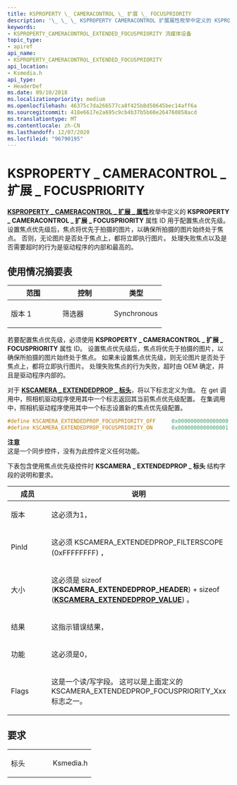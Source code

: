 ```yaml
---
title: KSPROPERTY \_ CAMERACONTROL \_ 扩展 \_ FOCUSPRIORITY
description: '\_ \_ \_ KSPROPERTY CAMERACONTROL 扩展属性枚举中定义的 KSPROPERTY CAMERACONTROL 扩展 FOCUSPRIORITY 属性 ID \_ \_ \_ 用于配置焦点优先级。'
keywords:
- KSPROPERTY_CAMERACONTROL_EXTENDED_FOCUSPRIORITY 流媒体设备
topic_type:
- apiref
api_name:
- KSPROPERTY_CAMERACONTROL_EXTENDED_FOCUSPRIORITY
api_location:
- Ksmedia.h
api_type:
- HeaderDef
ms.date: 09/10/2018
ms.localizationpriority: medium
ms.openlocfilehash: 46375c7da266577ca8f425b8d50645bec14aff6a
ms.sourcegitcommit: 418e6617e2a695c9cb4b37b5b60e264760858acd
ms.translationtype: MT
ms.contentlocale: zh-CN
ms.lasthandoff: 12/07/2020
ms.locfileid: "96790195"
---
```

# <a name="ksproperty_cameracontrol_extended_focuspriority"></a>KSPROPERTY \_ CAMERACONTROL \_ 扩展 \_ FOCUSPRIORITY


[**KSPROPERTY \_ CAMERACONTROL \_ 扩展 \_ 属性**](/windows-hardware/drivers/ddi/ksmedia/ne-ksmedia-ksproperty_cameracontrol_extended_property)枚举中定义的 **KSPROPERTY \_ CAMERACONTROL \_ 扩展 \_ FOCUSPRIORITY** 属性 ID 用于配置焦点优先级。 设置焦点优先级后，焦点将优先于拍摄的图片，以确保所拍摄的图片始终处于焦点。 否则，无论图片是否处于焦点上，都将立即执行图片。 处理失败焦点以及是否需要超时的行为是驱动程序的内部和最高的。

## <a name="usage-summary-table"></a>使用情况摘要表


<table>
<colgroup>
<col width="33%" />
<col width="33%" />
<col width="33%" />
</colgroup>
<thead>
<tr class="header">
<th>范围</th>
<th>控制</th>
<th>类型</th>
</tr>
</thead>
<tbody>
<tr class="odd">
<td><p>版本 1</p></td>
<td><p>筛选器</p></td>
<td><p>Synchronous</p></td>
</tr>
</tbody>
</table>

 

若要配置焦点优先级，必须使用 **KSPROPERTY \_ CAMERACONTROL \_ 扩展 \_ FOCUSPRIORITY** 属性 ID。 设置焦点优先级后，焦点将优先于拍摄的图片，以确保所拍摄的图片始终处于焦点。 如果未设置焦点优先级，则无论图片是否处于焦点上，都将立即执行图片。 处理失败焦点的行为失败，超时由 OEM 确定，并且是驱动程序内部的。

对于 [**KSCAMERA \_ EXTENDEDPROP \_ 标头**](/windows-hardware/drivers/ddi/ksmedia/ns-ksmedia-tagkscamera_extendedprop_header)，将以下标志定义为值。 在 get 调用中，照相机驱动程序使用其中一个标志返回其当前焦点优先级配置。 在集调用中，照相机驱动程序使用其中一个标志设置新的焦点优先级配置。

```cpp
#define KSCAMERA_EXTENDEDPROP_FOCUSPRIORITY_OFF     0x0000000000000000
#define KSCAMERA_EXTENDEDPROP_FOCUSPRIORITY_ON      0x0000000000000001
```

**注意**  
这是一个同步控件，没有为此控件定义任何功能。

 

下表包含使用焦点优先级控件时 **KSCAMERA \_ EXTENDEDPROP \_ 标头** 结构字段的说明和要求。

<table>
<colgroup>
<col width="50%" />
<col width="50%" />
</colgroup>
<thead>
<tr class="header">
<th>成员</th>
<th>说明</th>
</tr>
</thead>
<tbody>
<tr class="odd">
<td><p>版本</p></td>
<td><p>这必须为1，</p></td>
</tr>
<tr class="even">
<td><p>PinId</p></td>
<td><p>这必须 KSCAMERA_EXTENDEDPROP_FILTERSCOPE (0xFFFFFFFF) ，</p></td>
</tr>
<tr class="odd">
<td><p>大小</p></td>
<td><p>这必须是 sizeof (<strong>KSCAMERA_EXTENDEDPROP_HEADER</strong>) + sizeof (<a href="/windows-hardware/drivers/ddi/ksmedia/ns-ksmedia-tagkscamera_extendedprop_value" data-raw-source="[&lt;strong&gt;KSCAMERA_EXTENDEDPROP_VALUE&lt;/strong&gt;](/windows-hardware/drivers/ddi/ksmedia/ns-ksmedia-tagkscamera_extendedprop_value)"><strong>KSCAMERA_EXTENDEDPROP_VALUE</strong></a>) 。</p></td>
</tr>
<tr class="even">
<td><p>结果</p></td>
<td><p>这指示错误结果，</p></td>
</tr>
<tr class="odd">
<td><p>功能</p></td>
<td><p>这必须是0，</p></td>
</tr>
<tr class="even">
<td><p>Flags</p></td>
<td><p>这是一个读/写字段。 这可以是上面定义的 KSCAMERA_EXTENDEDPROP_FOCUSPRIORITY_Xxx 标志之一。</p></td>
</tr>
</tbody>
</table>

 

## <a name="requirements"></a>要求

<table>
<colgroup>
<col width="50%" />
<col width="50%" />
</colgroup>
<tbody>
<tr class="odd">
<td><p>标头</p></td>
<td>Ksmedia.h</td>
</tr>
</tbody>
</table>
